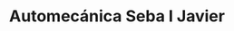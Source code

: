 ---
title: "Automecánica Seba I Javier"
url: /barcelona/automecanica-seba-i-javier/
shop: Autowerkstatt
---